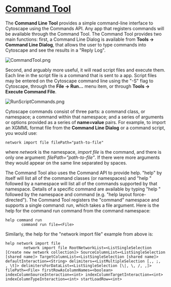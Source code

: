 [Command Tool](http://wiki.cytoscape.org/Cytoscape_3/UserManual/Cytoscape_3/UserManual/Command_Tool)
====================================================================================================

The **Command Line Tool** provides a simple command-line interface to
Cytoscape using the Commands API. Any app that registers commands will
be available through the Command Tool. The Command Tool provides two
main functions: first, a Command Line Dialog is available from **Tools →
Command Line Dialog**, that allows the user to type commands into
Cytoscape and see the results in a "Reply Log".

![CommandTool.png](http://wiki.cytoscape.org//Cytoscape_3/UserManual/Command_Tool?action=AttachFile&do=get&target=CommandTool.png)

Second, and arguably more useful, it will read script files and execute
them. Each line in the script file is a command that is sent to a app.
Script files may be entered on the Cytoscape command line using the "-S"
flag to Cytoscape, through the **File → Run...** menu item, or through
**Tools → Execute Command File**.

![RunScriptCommands.png](http://wiki.cytoscape.org//Cytoscape_3/UserManual/Command_Tool?action=AttachFile&do=get&target=RunScriptCommands.png)

Cytoscape commands consist of three parts: a command class, or
namespace; a command within that namespace; and a series of arguments or
options provided as a series of **name=value** pairs. For example, to
import an XGMML format file from the **Command Line Dialog** or a
command script, you would use:

    network import file filePath="path-to-file"

where *network* is the namespace, *import file* is the command, and
there is only one argument: *filePath="path-to-file"*. If there were
more arguments they would appear on the same line separated by spaces.

The Command Tool also uses the Command API to provide help. "help" by
itself will list all of the command classes (or namespaces) and "help "
followed by a namespace will list all of the commands supported by that
namespace. Details of a specific command are available by typing "help "
followed by the namespace and command (e.g. "help layout
force-directed"). The Command Tool registers the "command" namespace and
supports a single command: run, which takes a file argument. Here is the
help for the command run command from the command namespace:

    help command run
           command run file=<File>

Similarly, the help for the "network import file" example from above is:

    help network import file
            network import file RootNetworkList=<ListSingleSelection [Create new network collection]> SourceColumnList=<ListSingleSelection [shared name]> TargetColumnList=<ListSingleSelection [shared name]> defaultInteraction=<String> delimiters=<ListMultipleSelection [,, ;,  , \t]> delimitersForDataList=<ListSingleSelection [\|, \, /, ,]> filePath=<File> firstRowAsColumnNames=<boolean> indexColumnSourceInteraction=<int> indexColumnTargetInteraction=<int> indexColumnTypeInteraction=<int> startLoadRow=<int>
